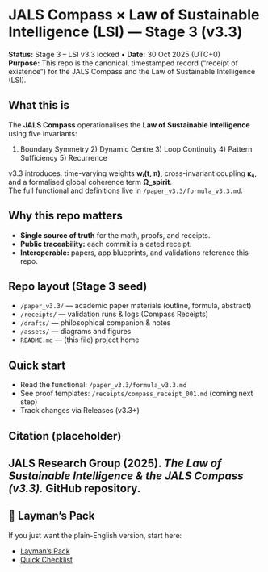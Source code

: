 # JALS Compass × Law of Sustainable Intelligence (LSI) — Stage 3 (v3.3)

**Status:** Stage 3 – LSI v3.3 locked • **Date:** 30 Oct 2025 (UTC+0)  
**Purpose:** This repo is the canonical, timestamped record (“receipt of existence”) for the JALS Compass and the Law of Sustainable Intelligence (LSI).

## What this is
The **JALS Compass** operationalises the **Law of Sustainable Intelligence** using five invariants:
1) Boundary Symmetry  2) Dynamic Centre  3) Loop Continuity  4) Pattern Sufficiency  5) Recurrence

v3.3 introduces: time-varying weights **wᵢ(t, π)**, cross-invariant coupling **κᵢⱼ**, and a formalised global coherence term **Ω_spirit**.  
The full functional and definitions live in `/paper_v3.3/formula_v3.3.md`.

## Why this repo matters
- **Single source of truth** for the math, proofs, and receipts.  
- **Public traceability:** each commit is a dated receipt.  
- **Interoperable:** papers, app blueprints, and validations reference this repo.

## Repo layout (Stage 3 seed)
- `/paper_v3.3/` — academic paper materials (outline, formula, abstract)
- `/receipts/` — validation runs & logs (Compass Receipts)
- `/drafts/` — philosophical companion & notes
- `/assets/` — diagrams and figures
- `README.md` — (this file) project home

## Quick start
- Read the functional: `/paper_v3.3/formula_v3.3.md`  
- See proof templates: `/receipts/compass_receipt_001.md` (coming next step)  
- Track changes via Releases (v3.3+)

## Citation (placeholder)
JALS Research Group (2025). *The Law of Sustainable Intelligence & the JALS Compass (v3.3).* GitHub repository.  
---

## 💬 Layman’s Pack
If you just want the plain-English version, start here:

- [Layman’s Pack](drafts/laymans_pack.md)
- [Quick Checklist](drafts/laymans_checklist.md)
